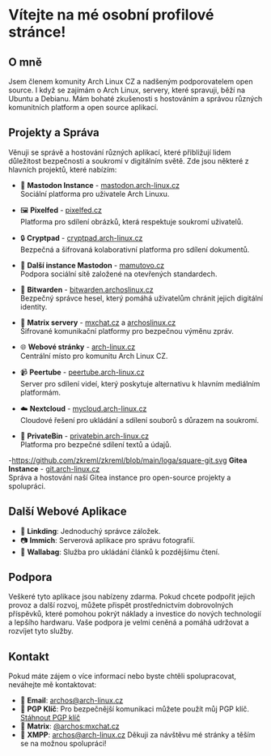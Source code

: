 # Vítejte na mé osobní profilové stránce!

## O mně

Jsem členem komunity Arch Linux CZ a nadšeným podporovatelem open source. I když se zajímám o Arch Linux, servery, které spravuji, běží na Ubuntu a Debianu. Mám bohaté zkušenosti s hostováním a správou různých komunitních platform a open source aplikací.

## Projekty a Správa

Věnuji se správě a hostování různých aplikací, které přibližují lidem důležitost bezpečnosti a soukromí v digitálním světě. Zde jsou některé z hlavních projektů, které nabízím:

- 🐘 **Mastodon Instance** - [mastodon.arch-linux.cz](https://mastodon.arch-linux.cz)  
  Sociální platforma pro uživatele Arch Linuxu.

- 🖼️ **Pixelfed** - [pixelfed.cz](https://pixelfed.cz)  
  Platforma pro sdílení obrázků, která respektuje soukromí uživatelů.

- 🔒 **Cryptpad** - [cryptpad.arch-linux.cz](https://cryptpad.arch-linux.cz)  
  Bezpečná a šifrovaná kolaborativní platforma pro sdílení dokumentů.

- 🐘 **Další instance Mastodon** - [mamutovo.cz](https://mamutovo.cz)  
  Podpora sociální sítě založené na otevřených standardech.

- 🔑 **Bitwarden** - [bitwarden.archoslinux.cz](https://bitwarden.archoslinux.cz)  
  Bezpečný správce hesel, který pomáhá uživatelům chránit jejich digitální identity.

- 💬 **Matrix servery** - [mxchat.cz](https://mxchat.cz) a [archoslinux.cz](https://archoslinux.cz)  
  Šifrované komunikační platformy pro bezpečnou výměnu zpráv.

- 🌐 **Webové stránky** - [arch-linux.cz](https://arch-linux.cz)  
  Centrální místo pro komunitu Arch Linux CZ.

- 📹 **Peertube** - [peertube.arch-linux.cz](https://peertube.arch-linux.cz)  
  Server pro sdílení videí, který poskytuje alternativu k hlavním mediálním platformám.

- ☁️ **Nextcloud** - [mycloud.arch-linux.cz](https://mycloud.arch-linux.cz)  
  Cloudové řešení pro ukládání a sdílení souborů s důrazem na soukromí.

- 📝 **PrivateBin** - [privatebin.arch-linux.cz](https://privatebin.arch-linux.cz)  
  Platforma pro bezpečné sdílení textů a údajů.

-https://github.com/zkreml/zkreml/blob/main/loga/square-git.svg **Gitea Instance** - [git.arch-linux.cz](https://git.arch-linux.cz)  
  Správa a hostování naší Gitea instance pro open-source projekty a spolupráci.

## Další Webové Aplikace

- 📑 **Linkding**: Jednoduchý správce záložek.
- 📷 **Immich**: Serverová aplikace pro správu fotografií.
- 📖 **Wallabag**: Služba pro ukládání článků k pozdějšímu čtení.

## Podpora

Veškeré tyto aplikace jsou nabízeny zdarma. Pokud chcete podpořit jejich provoz a další rozvoj, můžete přispět prostřednictvím dobrovolných příspěvků, které pomohou pokrýt náklady a investice do nových technologií a lepšího hardwaru. Vaše podpora je velmi ceněná a pomáhá udržovat a rozvíjet tyto služby.

## Kontakt

Pokud máte zájem o více informací nebo byste chtěli spolupracovat, neváhejte mě kontaktovat:

- 📧 **Email**: [archos@arch-linux.cz](mailto:archos@arch-linux.cz)
- 🔐 **PGP Klíč**: Pro bezpečnější komunikaci můžete použít můj PGP klíč. [Stáhnout PGP klíč](#)
- 💬 **Matrix**: [@archos:mxchat.cz](https://matrix.to/#/@archos:mxchat.cz)
- 💬 **XMPP**: [archos@arch-linux.cz](xmpp:archos@arch-linux.cz)
Děkuji za návštěvu mé stránky a těším se na možnou spolupráci!


